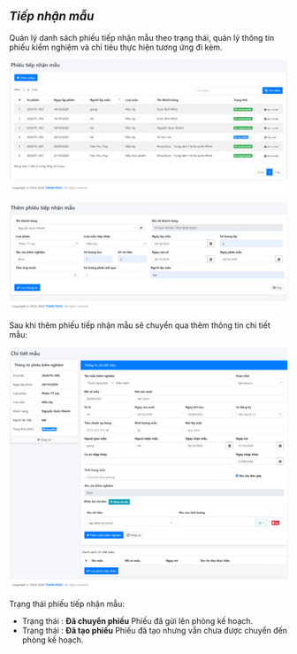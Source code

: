 ## *Tiếp nhận mẫu*
Quản lý danh sách phiếu tiếp nhận mẫu theo trạng thái, quản lý thông tin phiếu kiểm nghiệm và chỉ tiêu thực hiện tương ứng đi kèm.
>
![](/docs/images/Nghiepvu/TiepNhanMau/index.png "Giao diện chính - Phiếu tiếp nhận mẫu")
>
![](/docs/images/Nghiepvu/TiepNhanMau/create.png "Giao diện chính - Phiếu tiếp nhận mẫu")
>
Sau khi thêm phiếu tiếp nhận mẫu sẽ chuyển qua thêm thông tin chi tiết mẫu:
>
![](/docs/images/Nghiepvu/TiepNhanMau/create.inform.png "Cập nhật thông tin chi tiết mẫu")
>
Trạng thái phiếu tiếp nhận mẫu: 
  - Trạng thái : **Đã chuyển phiếu** Phiếu đã gửi lên phòng kế hoạch.
  - Trạng thái : **Đã tạo phiếu** Phiếu đã tạo nhưng vẫn chưa được chuyển đến phòng kế hoạch.
>